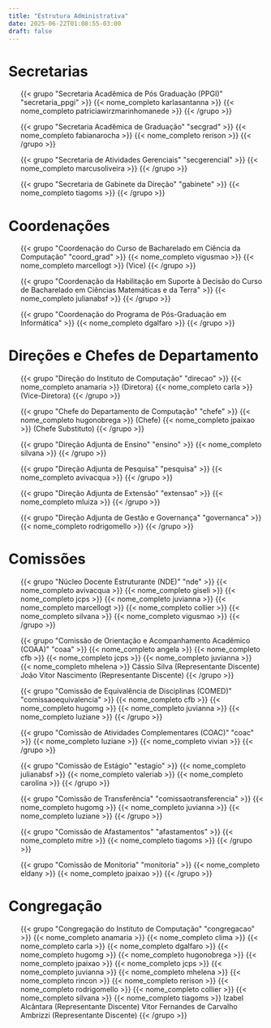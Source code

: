 ```yaml
---
title: "Estrutura Administrativa"
date: 2025-06-22T01:08:55-03:00
draft: false
---
```


# Secretarias

<ul class="cards-pessoais">
  {{< grupo "Secretaria Acadêmica de Pós Graduação (PPGI)" "secretaria_ppgi" >}}
    <span>{{< nome_completo karlasantanna >}}</span>
    <span>{{< nome_completo patriciawirzmarinhomanede >}}</span>
  {{< /grupo >}}

  {{< grupo "Secretaria Acadêmica de Graduação" "secgrad" >}}
    <span>{{< nome_completo fabianarocha >}}</span>
    <span>{{< nome_completo rerison >}}</span>
  {{< /grupo >}}

  {{< grupo "Secretaria de Atividades Gerenciais" "secgerencial" >}}
    <span>{{< nome_completo marcusoliveira >}}</span>
  {{< /grupo >}}

  {{< grupo "Secretaria de Gabinete da Direção" "gabinete" >}}
    <span>{{< nome_completo tiagoms >}}</span>
  {{< /grupo >}}
</ul>


# Coordenações

<ul class="cards-pessoais">
  {{< grupo "Coordenação do Curso de Bacharelado em Ciência da Computação" "coord_grad" >}}
    <span>{{< nome_completo vigusmao >}}</span>
    <span>{{< nome_completo marcellogt >}} (Vice)</span>
  {{< /grupo >}}

  {{< grupo "Coordenação da Habilitação em Suporte à Decisão do Curso de Bacharelado em Ciências Matemáticas e da Terra" >}}
    <span>{{< nome_completo julianabsf >}}</span>
  {{< /grupo >}}

  {{< grupo "Coordenação do Programa de Pós-Graduação em Informática" >}}
    <span>{{< nome_completo dgalfaro >}}</span>
  {{< /grupo >}}
</ul>


# Direções e Chefes de Departamento

<ul class="cards-pessoais">
  {{< grupo "Direção do Instituto de Computação" "direcao" >}}
    <span>{{< nome_completo anamaria >}} (Diretora)</span>
    <span>{{< nome_completo carla >}} (Vice-Diretora)</span>
  {{< /grupo >}}

  {{< grupo "Chefe do Departamento de Computação" "chefe" >}}
    <span>{{< nome_completo hugonobrega >}} (Chefe)</span>
    <span>{{< nome_completo jpaixao >}} (Chefe Substituto)</span>
  {{< /grupo >}}

  {{< grupo "Direção Adjunta de Ensino" "ensino" >}}
    <span>{{< nome_completo silvana >}}</span>
  {{< /grupo >}}

  {{< grupo "Direção Adjunta de Pesquisa" "pesquisa" >}}
    <span>{{< nome_completo avivacqua >}}</span>
  {{< /grupo >}}

  {{< grupo "Direção Adjunta de Extensão" "extensao" >}}
    <span>{{< nome_completo mluiza >}}</span>
  {{< /grupo >}}

  {{< grupo "Direção Adjunta de Gestão e Governança" "governanca" >}}
    <span>{{< nome_completo rodrigomello >}}</span>
  {{< /grupo >}}
</ul>


# Comissões

<ul class="cards-pessoais">
  {{< grupo "Núcleo Docente Estruturante (NDE)" "nde" >}}
    <span>{{< nome_completo avivacqua >}}</span>
    <span>{{< nome_completo giseli >}}</span>
    <span>{{< nome_completo jcps >}}</span>
    <span>{{< nome_completo juvianna >}}</span>
    <span>{{< nome_completo marcellogt >}}</span>
    <span>{{< nome_completo collier >}}</span>
    <span>{{< nome_completo silvana >}}</span>
    <span>{{< nome_completo vigusmao >}}</span>
  {{< /grupo >}}

  {{< grupo "Comissão de Orientação e Acompanhamento Acadêmico (COAA)" "coaa" >}}
    <span>{{< nome_completo angela >}}</span>
    <span>{{< nome_completo cfb >}}</span>
    <span>{{< nome_completo jcps >}}</span>
    <span>{{< nome_completo juvianna >}}</span>
    <span>{{< nome_completo mhelena >}}</span>
    <span>Cássio Silva (Representante Discente)</span>
    <span>João Vitor Nascimento (Representante Discente)</span>
  {{< /grupo >}}

  {{< grupo "Comissão de Equivalência de Disciplinas (COMED)" "comissaoequivalencia" >}}
    <span>{{< nome_completo cfb >}}</span>
    <span>{{< nome_completo hugomg >}}</span>
    <span>{{< nome_completo juvianna >}}</span>
    <span>{{< nome_completo luziane >}}</span>
  {{< /grupo >}}

  {{< grupo "Comissão de Atividades Complementares (COAC)" "coac" >}}
    <span>{{< nome_completo luziane >}}</span>
    <span>{{< nome_completo vivian >}}</span>
  {{< /grupo >}}

  {{< grupo "Comissão de Estágio" "estagio" >}}
    <span>{{< nome_completo julianabsf >}}</span>
    <span>{{< nome_completo valeriab >}}</span>
    <span>{{< nome_completo carolina >}}</span>
  {{< /grupo >}}

  {{< grupo "Comissão de Transferência" "comissaotransferencia" >}}
    <span>{{< nome_completo hugomg >}}</span>
    <span>{{< nome_completo juvianna >}}</span>
    <span>{{< nome_completo luziane >}}</span>
  {{< /grupo >}}

  {{< grupo "Comissão de Afastamentos" "afastamentos" >}}
    <span>{{< nome_completo mitre >}}</span>
    <span>{{< nome_completo tiagoms >}}</span>
  {{< /grupo >}}

  {{< grupo "Comissão de Monitoria" "monitoria" >}}
    <span>{{< nome_completo eldany >}}</span>
    <span>{{< nome_completo jpaixao >}}</span>
  {{< /grupo >}}
</ul>


# Congregação

<ul class="cards-pessoais">
  {{< grupo "Congregação do Instituto de Computação" "congregacao" >}}
    <span>{{< nome_completo anamaria >}}</span>
    <span>{{< nome_completo clima >}}</span>
    <span>{{< nome_completo carla >}}</span>
    <span>{{< nome_completo dgalfaro >}}</span>
    <span>{{< nome_completo hugomg >}}</span>
    <span>{{< nome_completo hugonobrega >}}</span>
    <span>{{< nome_completo jpaixao >}}</span>
    <span>{{< nome_completo jcps >}}</span>
    <span>{{< nome_completo juvianna >}}</span>
    <span>{{< nome_completo mhelena >}}</span>
    <span>{{< nome_completo rincon >}}</span>
    <span>{{< nome_completo rerison >}}</span>
    <span>{{< nome_completo rodrigomello >}}</span>
    <span>{{< nome_completo collier >}}</span>
    <span>{{< nome_completo silvana >}}</span>
    <span>{{< nome_completo tiagoms >}}</span>
    <span>Izabel Alcântara (Representante Discente)</span>
    <span>Vitor Fernandes de Carvalho Ambrizzi (Representante Discente)</span>
  {{< /grupo >}}
</ul>

